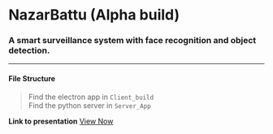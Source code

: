 # NazarBattu (Alpha build)
### A smart surveillance system with face recognition and object detection.
---
#### File Structure
> Find the electron app in `Client_build` \
> Find the python server in `Server_App`

**Link to presentation**
[View Now](https://docs.google.com/presentation/d/1S8ILsqeBVRqewRInBYOOxW0AFc3XFE42E6JHJvwx9C0/edit?usp=sharing)
